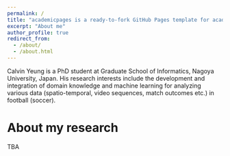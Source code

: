 ```yaml
---
permalink: /
title: "academicpages is a ready-to-fork GitHub Pages template for academic personal websites"
excerpt: "About me"
author_profile: true
redirect_from: 
  - /about/
  - /about.html
---
```

Calvin Yeung is a PhD student at Graduate School of Informatics, Nagoya University, Japan. His research interests include the development and integration of domain knowledge and machine learning for analyzing various data (spatio-temporal, video sequences, match outcomes etc.) in football (soccer).

About my research
======
TBA


